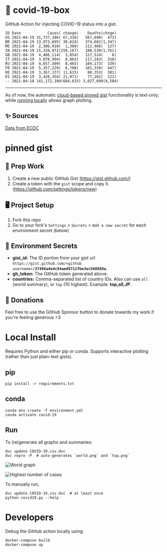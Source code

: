 # 🏥 covid-19-box

GitHub Action for injecting COVID-19 status into a gist.

```
ID Date            Cases( change)    Deaths(chnge)
US 2021-04-19 31,737,346( 67,316)   567,690(  473)
BR 2021-04-19 13,973,695( 30,624)   374,682(1,347)
ME 2021-04-19  2,306,910(  1,308)   212,466(  127)
IN 2021-04-19 15,320,972(259,167)   180,530(1,761)
GB 2021-04-19  4,406,114(  3,054)   127,524(    6)
IT 2021-04-19  3,878,994(  8,863)   117,243(  316)
RU 2021-04-19  4,657,509(  8,465)   104,173(  339)
FR 2021-04-19  5,357,229(  6,708)   101,339(  447)
DE 2021-04-19  3,167,137( 11,615)    80,353(  301)
ES 2021-04-19  3,428,354( 21,071)    77,102(  121)
-- 2021-04-18 141,172,109(684,633) 3,027,699(8,584)
```

---

As of now, the automatic [cloud-based pinned gist](#pinned-gist) functionality is text-only;
while [running locally](#local-install) allows graph plotting.

## ✨ Sources

[Data from ECDC](https://www.ecdc.europa.eu/en/publications-data/download-todays-data-geographic-distribution-covid-19-cases-worldwide)

# pinned gist

## 🎒 Prep Work
1. Create a new public GitHub Gist (https://gist.github.com/)
1. Create a token with the `gist` scope and copy it. (https://github.com/settings/tokens/new)

## 🖥 Project Setup
1. Fork this repo
1. Go to your fork's `Settings` > `Secrets` > `Add a new secret` for each environment secret (below)

## 🤫 Environment Secrets
- **gist_id:** The ID portion from your gist url `https://gist.github.com/<github username>/`**`37496a4e4c84aed9711fbe3ec560888a`**.
- **gh_token:** The GitHub token generated above.
- **countries:** Comma-separated list of country IDs. Also can use `all` (world summary), or `top` (10 highest). Example: **top,all,JP**.

## 💸 Donations

Feel free to use the GitHub Sponsor button to donate towards my work if you're feeling generous <3

# Local Install

Requires Python and either pip or conda. Supports interactive plotting (rather than just plain-text gists).

## pip

```
pip install -r requirements.txt
```

## conda

```
conda env create -f environment.yml
conda activate covid-19
```

## Run

To (re)generate all graphs and summaries:

```
dvc update COVID-19.csv.dvc
dvc repro -P  # auto-generates `world.png` and `top.png`
```

![World graph](world.png)

![Highest number of cases](top.png)

To manually run,

```
dvc update COVID-19.csv.dvc  # at least once
python covid19.py --help
```

# Developers

Debug the GitHub action locally using:

```
docker-compose build
docker-compose up
```
